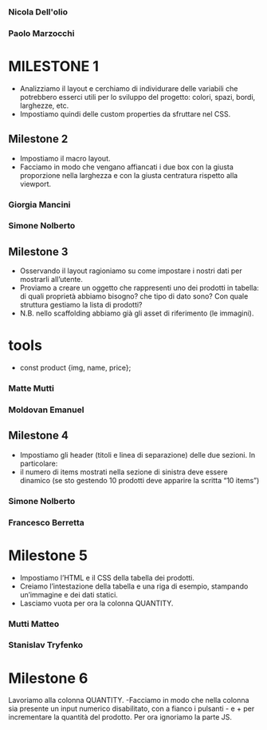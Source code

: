 ### Nicola Dell'olio
### Paolo Marzocchi
# MILESTONE 1
- Analizziamo il layout e cerchiamo di individurare delle variabili che potrebbero esserci utili per lo sviluppo del progetto: colori, spazi, bordi, larghezze, etc.
- Impostiamo quindi delle custom properties da sfruttare nel CSS.

<!-- Alessia Vozzo
Arianna Salvini -->
## Milestone 2
- Impostiamo il macro layout. 
- Facciamo in modo che vengano affiancati i due box con la giusta proporzione nella larghezza e con la giusta centratura rispetto alla viewport.



### Giorgia Mancini
### Simone Nolberto
## Milestone 3
- Osservando il layout ragioniamo su come impostare i nostri dati per mostrarli all’utente.
- Proviamo a creare un oggetto che rappresenti uno dei prodotti in tabella: di quali proprietà abbiamo bisogno? che tipo di dato sono? Con quale struttura gestiamo la lista di prodotti?
- N.B. nello scaffolding abbiamo già gli asset di riferimento (le immagini).

# tools 
- const product {img, name, price};

### Matte Mutti
### Moldovan Emanuel

## Milestone 4
- Impostiamo gli header (titoli e linea di separazione) delle due sezioni. 
In particolare:
- il numero di items mostrati nella sezione di sinistra deve essere dinamico (se sto gestendo 10 prodotti deve apparire la scritta “10 items”)


### Simone Nolberto
### Francesco Berretta
# Milestone 5
- Impostiamo l’HTML e il CSS della tabella dei prodotti. 
- Creiamo l’intestazione della tabella e una riga di esempio, stampando un’immagine e dei dati statici. 
- Lasciamo vuota per ora la colonna QUANTITY.


### Mutti Matteo
### Stanislav Tryfenko
# Milestone 6
Lavoriamo alla colonna QUANTITY. 
-Facciamo in modo che nella colonna sia presente un input numerico disabilitato, con a fianco i pulsanti - e + per incrementare la quantità del prodotto. Per ora ignoriamo la parte JS.